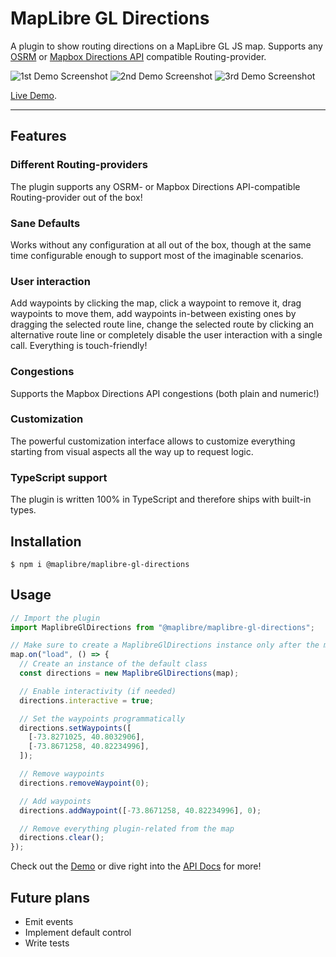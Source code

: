# MapLibre GL Directions

A plugin to show routing directions on a MapLibre GL JS map. Supports any [OSRM](http://project-osrm.org/) or [Mapbox Directions API](https://docs.mapbox.com/api/navigation/directions/) compatible Routing-provider.

![1st Demo Screenshot](demo/src/assets/screenshots/1.png)
![2nd Demo Screenshot](demo/src/assets/screenshots/2.png)
![3rd Demo Screenshot](demo/src/assets/screenshots/3.png)

[Live Demo](https://maplibre.org/maplibre-gl-directions/#/).

---

## Features

### Different Routing-providers

The plugin supports any OSRM- or Mapbox Directions API-compatible Routing-provider out of the box!

### Sane Defaults

Works without any configuration at all out of the box, though at the same time configurable enough to support most of the imaginable scenarios.

### User interaction

Add waypoints by clicking the map, click a waypoint to remove it, drag waypoints to move them, add waypoints in-between existing ones by dragging the selected route line, change the selected route by clicking an alternative route line or completely disable the user interaction with a single call. Everything is touch-friendly!

### Congestions

Supports the Mapbox Directions API congestions (both plain and numeric!)

### Customization

The powerful customization interface allows to customize everything starting from visual aspects all the way up to request logic.

### TypeScript support

The plugin is written 100% in TypeScript and therefore ships with built-in types.

## Installation

```shell
$ npm i @maplibre/maplibre-gl-directions
```

## Usage

```typescript
// Import the plugin
import MaplibreGlDirections from "@maplibre/maplibre-gl-directions";

// Make sure to create a MaplibreGlDirections instance only after the map is loaded
map.on("load", () => {
  // Create an instance of the default class
  const directions = new MaplibreGlDirections(map);

  // Enable interactivity (if needed)
  directions.interactive = true;

  // Set the waypoints programmatically
  directions.setWaypoints([
    [-73.8271025, 40.8032906],
    [-73.8671258, 40.82234996],
  ]);

  // Remove waypoints
  directions.removeWaypoint(0);

  // Add waypoints
  directions.addWaypoint([-73.8671258, 40.82234996], 0);

  // Remove everything plugin-related from the map
  directions.clear();
});
```

Check out the [Demo](https://maplibre.org/maplibre-gl-directions/#/) or dive right into the [API Docs](https://maplibre.org/maplibre-gl-directions/api) for more!

## Future plans

- Emit events
- Implement default control
- Write tests
